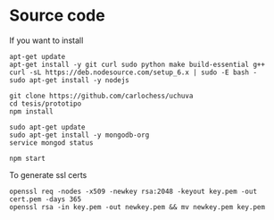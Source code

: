 # Source code
If you want to install 

```
apt-get update
apt-get install -y git curl sudo python make build-essential g++
curl -sL https://deb.nodesource.com/setup_6.x | sudo -E bash -
sudo apt-get install -y nodejs
```

```
git clone https://github.com/carlochess/uchuva
cd tesis/prototipo
npm install
```

```
sudo apt-get update
sudo apt-get install -y mongodb-org
service mongod status
```

```
npm start
```

To generate ssl certs

```
openssl req -nodes -x509 -newkey rsa:2048 -keyout key.pem -out cert.pem -days 365
openssl rsa -in key.pem -out newkey.pem && mv newkey.pem key.pem
```
